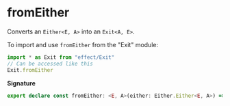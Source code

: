 # fromEither

Converts an `Either<E, A>` into an `Exit<A, E>`.

To import and use `fromEither` from the "Exit" module:

```ts
import * as Exit from "effect/Exit"
// Can be accessed like this
Exit.fromEither
```

**Signature**

```ts
export declare const fromEither: <E, A>(either: Either.Either<E, A>) => Exit<A, E>
```

